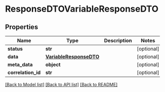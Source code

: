 # ResponseDTOVariableResponseDTO

## Properties
Name | Type | Description | Notes
------------ | ------------- | ------------- | -------------
**status** | **str** |  | [optional] 
**data** | [**VariableResponseDTO**](VariableResponseDTO.md) |  | [optional] 
**meta_data** | **object** |  | [optional] 
**correlation_id** | **str** |  | [optional] 

[[Back to Model list]](../README.md#documentation-for-models) [[Back to API list]](../README.md#documentation-for-api-endpoints) [[Back to README]](../README.md)

